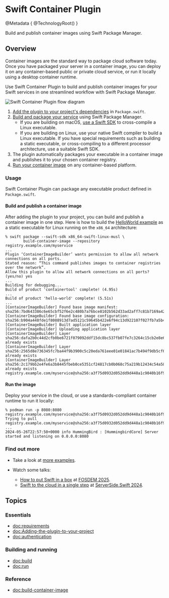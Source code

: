 # Swift Container Plugin

@Metadata {
    @TechnologyRoot()
}

Build and publish container images using Swift Package Manager.

## Overview

Container images are the standard way to package cloud software today.   Once you have packaged your server in a container image, you can deploy it on any container-based public or private cloud service, or run it locally using a desktop container runtime.

Use Swift Container Plugin to build and publish container images for your Swift services in one streamlined workflow with Swift Package Manager.

![Swift Container Plugin flow diagram](swift-container-plugin-flow-diagram)

1. [Add the plugin to your project's dependencies](doc:Adding-the-plugin-to-your-project) in `Package.swift`.
2. [Build and package your service](doc:build) using Swift Package Manager.
   - If you are building on macOS, [use a Swift SDK](doc:requirements) to cross-compile a Linux executable.
   - If you are building on Linux, use your native Swift compiler to build a Linux executable.   If you have special requirements such as building a static executable, or cross-compiling to a different processor architecture, use a suitable Swift SDK.
3. The plugin automatically packages your executable in a container image and publishes it to your chosen container registry.
4. [Run your container image](doc:run) on any container-based platform.

### Usage

Swift Container Plugin can package any executable product defined in `Package.swift`.

#### Build and publish a container image

After adding the plugin to your project, you can build and publish a container image in one step.
Here is how to build the [HelloWorld example](https://github.com/apple/swift-container-plugin/tree/main/Examples/HelloWorldHummingbird) as a static executable for Linux running on the `x86_64` architecture:

```
% swift package --swift-sdk x86_64-swift-linux-musl \
        build-container-image --repository registry.example.com/myservice
...
Plugin ‘ContainerImageBuilder’ wants permission to allow all network connections on all ports.
Stated reason: “This command publishes images to container registries over the network”.
Allow this plugin to allow all network connections on all ports? (yes/no) yes
...
Building for debugging...
Build of product 'containertool' complete! (4.95s)
...
Build of product 'hello-world' complete! (5.51s)
...
[ContainerImageBuilder] Found base image manifest: sha256:7bd643386c6e65cbf52f6e2c480b7a76bce8102b562d33ad2aff7c81b7169a42
[ContainerImageBuilder] Found base image configuration: sha256:b904a448fde1f8088913d7ad5121c59645b422e6f94c13d922107f027fb7a5b4
[ContainerImageBuilder] Built application layer
[ContainerImageBuilder] Uploading application layer
[ContainerImageBuilder] Layer sha256:dafa2b0c44d2cfb0be6721f079092ddf15dc8bc537fb07fe7c3264c15cb2e8e6: already exists
[ContainerImageBuilder] Layer sha256:2565d8e736345fc7ba44f9b3900c5c20eda761eee01e01841ac7b494f9db5cf6: already exists
[ContainerImageBuilder] Layer sha256:2c179bb2e4fe6a3b8445fbeb0ce5351cf24817cb0b068c75a219b12434c54a58: already exists
registry.example.com/myservice@sha256:a3f75d0932d052dd9d448a1c9040b16f9f2c2ed9190317147dee95a218faf1df
```

#### Run the image

Deploy your service in the cloud, or use a standards-compliant container runtime to run it locally:

```
% podman run -p 8080:8080 registry.example.com/myservice@sha256:a3f75d0932d052dd9d448a1c9040b16f9f2c2ed9190317147dee95a218faf1df
Trying to pull registry.example.com/myservice@sha256:a3f75d0932d052dd9d448a1c9040b16f9f2c2ed9190317147dee95a218faf1df...
...
2024-05-26T22:57:50+0000 info HummingBird : [HummingbirdCore] Server started and listening on 0.0.0.0:8080
```

### Find out more

* Take a look at [more examples](https://github.com/apple/swift-container-plugin/tree/main/Examples).

* Watch some talks:

    * [How to put Swift in a box](https://fosdem.org/2025/schedule/event/fosdem-2025-5116-how-to-put-swift-in-a-box-building-container-images-with-swift-container-plugin/) at [FOSDEM 2025](https://fosdem.org/2025/schedule/track/swift/).
    * [Swift to the cloud in a single step](https://www.youtube.com/watch?v=9AaINsCfZzw) at [ServerSide.Swift 2024](https://www.serversideswift.info/2024/speakers/euan-harris/).

## Topics

### Essentials
- <doc:requirements>
- <doc:Adding-the-plugin-to-your-project>
- <doc:authentication>

### Building and running
- <doc:build>
- <doc:run>

### Reference
- <doc:build-container-image>
